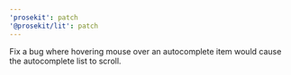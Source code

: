 ```yaml
---
'prosekit': patch
'@prosekit/lit': patch
---
```


Fix a bug where hovering mouse over an autocomplete item would cause the autocomplete list to scroll.
